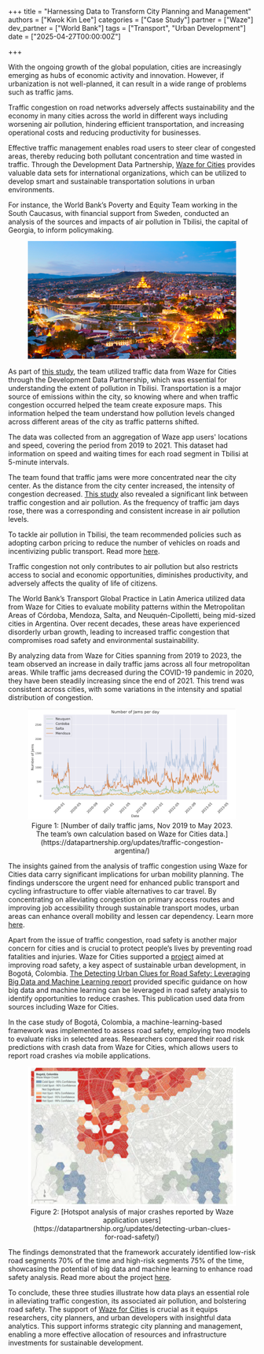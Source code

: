 +++
title = "Harnessing Data to Transform City Planning and Management"
authors = ["Kwok Kin Lee"]
categories = ["Case Study"]
partner = ["Waze"]
dev_partner = ["World Bank"]
tags = ["Transport", "Urban Development"]
date = ["2025-04-27T00:00:00Z"]

+++

With the ongoing growth of the global population, cities are increasingly emerging as hubs of economic activity and innovation. However, if urbanization is not well-planned, it can result in a wide range of problems such as traffic jams.

Traffic congestion on road networks adversely affects sustainability and the economy in many cities across the world in different ways including worsening air pollution, hindering efficient transportation, and increasing operational costs and reducing productivity for businesses.

Effective traffic management enables road users to steer clear of congested areas, thereby reducing both pollutant concentration and time wasted in traffic. Through the Development Data Partnership, [Waze for Cities](https://www.waze.com/wazeforcities/) provides valuable data sets for international organizations, which can be utilized to develop smart and sustainable transportation solutions in urban environments.

For instance, the World Bank’s Poverty and Equity Team working in the South Caucasus, with financial support from Sweden, conducted an analysis of the sources and impacts of air pollution in Tbilisi, the capital of Georgia, to inform policymaking.


<figure align="center">
    <img src="harnessing-data-to-transform-city-planning-and-management_thumbnail.png">
</figure>


As part of [this study](https://datapartnership.org/updates/role-of-traffic-related-emissions-on-air-pollution-in-tbilisi/), the team utilized traffic data from Waze for Cities through the Development Data Partnership, which was essential for understanding the extent of pollution in Tbilisi. Transportation is a major source of emissions within the city, so knowing where and when traffic congestion occurred helped the team create exposure maps. This information helped the team understand how pollution levels changed across different areas of the city as traffic patterns shifted.

The data was collected from an aggregation of Waze app users' locations and speed, covering the period from 2019 to 2021. This dataset had information on speed and waiting times for each road segment in Tbilisi at 5-minute intervals.

The team found that traffic jams were more concentrated near the city center. As the distance from the city center increased, the intensity of congestion decreased. [This study](https://datapartnership.org/updates/role-of-traffic-related-emissions-on-air-pollution-in-tbilisi/) also revealed a significant link between traffic congestion and air pollution. As the frequency of traffic jam days rose, there was a corresponding and consistent increase in air pollution levels.

To tackle air pollution in Tbilisi, the team recommended policies such as adopting carbon pricing to reduce the number of vehicles on roads and incentivizing public transport. Read more [here](https://datapartnership.org/updates/role-of-traffic-related-emissions-on-air-pollution-in-tbilisi/).

Traffic congestion not only contributes to air pollution but also restricts access to social and economic opportunities, diminishes productivity, and adversely affects the quality of life of citizens.

The World Bank’s Transport Global Practice in Latin America utilized data from Waze for Cities to evaluate mobility patterns within the Metropolitan Areas of Córdoba, Mendoza, Salta, and Neuquén-Cipolletti, being mid-sized cities in Argentina. Over recent decades, these areas have experienced disorderly urban growth, leading to increased traffic congestion that compromises road safety and environmental sustainability.

By analyzing data from Waze for Cities spanning from 2019 to 2023, the team observed an increase in daily traffic jams across all four metropolitan areas. While traffic jams decreased during the COVID-19 pandemic in 2020, they have been steadily increasing since the end of 2021. This trend was consistent across cities, with some variations in the intensity and spatial distribution of congestion.


<figure align="centre">
    <img src="harnessing-data-to-transform-city-planning-and-management_figure1.png"
    <figcaption>
        <center>
Figure 1: [Number of daily traffic jams, Nov 2019 to May 2023. The team’s own calculation based on Waze for Cities data.](https://datapartnership.org/updates/traffic-congestion-argentina/)
  </center>
    </figcaption>
</figure>


The insights gained from the analysis of traffic congestion using Waze for Cities data carry significant implications for urban mobility planning. The findings underscore the urgent need for enhanced public transport and cycling infrastructure to offer viable alternatives to car travel. By concentrating on alleviating congestion on primary access routes and improving job accessibility through sustainable transport modes, urban areas can enhance overall mobility and lessen car dependency. Learn more [here](https://datapartnership.org/updates/traffic-congestion-argentina/).

Apart from the issue of traffic congestion, road safety is another major concern for cities and is crucial to protect people’s lives by preventing road fatalities and injuries. Waze for Cities supported a [project](https://datapartnership.org/updates/detecting-urban-clues-for-road-safety/) aimed at improving road safety, a key aspect of sustainable urban development, in Bogotá, Colombia. [The Detecting Urban Clues for Road Safety: Leveraging Big Data and Machine Learning report](https://documents1.worldbank.org/curated/en/099200002152227482/pdf/P170812026cd2b0550acec0ef8165301833.pdf) provided specific guidance on how big data and machine learning can be leveraged in road safety analysis to identify opportunities to reduce crashes. This publication used data from sources including Waze for Cities.

In the case study of Bogotá, Colombia, a machine-learning-based framework was implemented to assess road safety, employing two models to evaluate risks in selected areas. Researchers compared their road risk predictions with crash data from Waze for Cities, which allows users to report road crashes via mobile applications.


<figure align="centre">
    <img src="harnessing-data-to-transform-city-planning-and-management_figure2.png"
    <figcaption>
        <center>
Figure 2: [Hotspot analysis of major crashes reported by Waze application users](https://datapartnership.org/updates/detecting-urban-clues-for-road-safety/)
  </center>
    </figcaption>
</figure>


The findings demonstrated that the framework accurately identified low-risk road segments 70% of the time and high-risk segments 75% of the time, showcasing the potential of big data and machine learning to enhance road safety analysis. Read more about the project [here](https://datapartnership.org/updates/detecting-urban-clues-for-road-safety/).

To conclude, these three studies illustrate how data plays an essential role in alleviating traffic congestion, its associated air pollution, and bolstering road safety. The support of [Waze for Cities](https://www.waze.com/wazeforcities/) is crucial as it equips researchers, city planners, and urban developers with insightful data analytics. This support informs strategic city planning and management, enabling a more effective allocation of resources and infrastructure investments for sustainable development.




